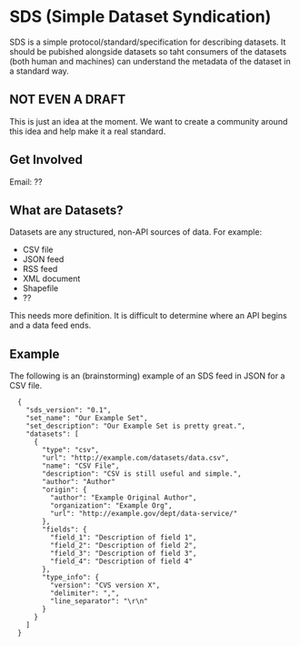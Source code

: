 # SDS (Simple Dataset Syndication)

SDS is a simple protocol/standard/specification for describing datasets.  It 
should be pubished alongside datasets so taht consumers of the datasets 
(both human and machines) can understand the metadata of the dataset in a
standard way.

## NOT EVEN A DRAFT

This is just an idea at the moment.  We want to create a community
around this idea and help make it a real standard.

## Get Involved

Email: ??

## What are Datasets?

Datasets are any structured, non-API sources of data.  For example:

* CSV file
* JSON feed
* RSS feed
* XML document
* Shapefile
* ??

This needs more definition.  It is difficult to determine where
an API begins and a data feed ends.

## Example

The following is an (brainstorming) example of an SDS feed in JSON
for a CSV file.

```
  {
    "sds_version": "0.1",
    "set_name": "Our Example Set",
    "set_description": "Our Example Set is pretty great.",
    "datasets": [
      {
        "type": "csv",
        "url": "http://example.com/datasets/data.csv",
        "name": "CSV File",
        "description": "CSV is still useful and simple.",
        "author": "Author"
        "origin": {
          "author": "Example Original Author",
          "organization": "Example Org",
          "url": "http://example.gov/dept/data-service/"
        },
        "fields": {
          "field_1": "Description of field 1",
          "field_2": "Description of field 2",
          "field_3": "Description of field 3",
          "field_4": "Description of field 4"
        },
        "type_info": {
          "version": "CVS version X",
          "delimiter": ",",
          "line_separator": "\r\n"
        }
      }
    ]
  }
```